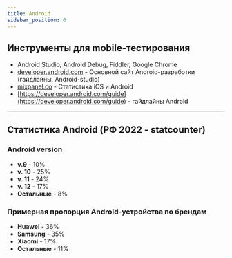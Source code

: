 ```yaml
---
title: Android
sidebar_position: 6
---
```



## Инструменты для mobile-тестирования

- Android Studio, Android Debug, Fiddler, Google Chrome
- [developer.android.com](https://developer.android.com/) - Основной сайт Android-разработки (гайдлайны, Android-studio)
- [mixpanel.co](https://mixpanel.com/trends) - Статистика iOS и Android
- [https://developer.android.com/guide](https://developer.android.com/guide) - гайдлайны Android

***

## Статистика Android (РФ 2022 - statcounter)

### Android version

- **v.9** - 10%
- **v. 10** - 25%
- **v. 11** - 24%
- **v. 12** - 17%
- **Остальные** - 8%

### Примерная пропорция Android-устройства по брендам

- **Huawei** - 36%
- **Samsung** - 35%
- **Xiaomi** - 17%
- **Остальные** - 11%
